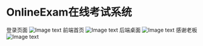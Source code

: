 # OnlineExam在线考试系统
登录页面
![Image text](https://online-exam-1256117146.cos.ap-beijing.myqcloud.com/github/login.png)
前端首页
![Image text](https://online-exam-1256117146.cos.ap-beijing.myqcloud.com/github/index.png)
后端桌面
![Image text](https://online-exam-1256117146.cos.ap-beijing.myqcloud.com/github/manager.png)
感谢老板
![Image text](https://online-exam-1256117146.cos.ap-beijing.myqcloud.com/github/weixin.jpg)
